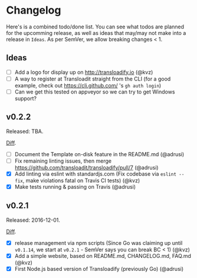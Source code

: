 # Changelog

Here's is a combined todo/done list. You can see what todos are planned for the upcomming release, as well as ideas that may/may not make into a release in `Ideas`. As per SemVer, we allow breaking changes < 1.

## Ideas

- [ ] Add a logo for display up on http://transloadify.io (@kvz)
- [ ] A way to register at Transloadit straight from the CLI (for a good example, check out https://cli.github.com/ 's `gh auth login`)
- [ ] Can we get this tested on appveyor so we can try to get Windows support?

## v0.2.2

Released: TBA.

[Diff](https://github.com/transloadit/transloadify/compare/v0.2.0...master).

- [ ] Document the Template on-disk feature in the README.md (@adrusi)
- [ ] Fix remaining linting issues, then merge https://github.com/transloadit/transloadify/pull/7  (@adrusi)
- [x] Add linting via eslint with standardjs.com (Fix codebase via `eslint --fix`, make violations fatal on Travis CI tests) (@kvz)
- [x] Make tests running & passing on Travis (@adrusi)

## v0.2.1

Released: 2016-12-01. 

[Diff](https://github.com/transloadit/transloadify/compare/v0.1.14...v0.1.0).

- [x] release management via npm scripts (Since Go was claiming up until `v0.1.14`, we start at `v0.2.1` - SemVer says you can break BC < 1) (@kvz)
- [x] Add a simple website, based on README.md, CHANGELOG.md, FAQ.md (@kvz)
- [x] First Node.js based version of Transloadify (previously Go) (@adrusi) 
